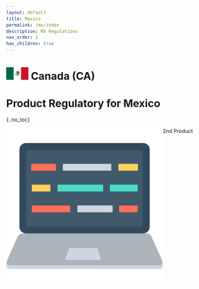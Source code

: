 ```yaml
---
layout: default
title: Mexico
permalink: /mx/index
description: MX Regulations
nav_order: 2
has_children: true
---
```


<h1> 
<img src="../../assets/images/country-flag/mexico-flag.png" style="width: 60px"/>
Canada (CA) </h1>

# Product Regulatory for Mexico
{:.no_toc}
 
<div style="display: grid; grid-template-columns: auto auto">
  <div class="grid-item">
    <a href="./laptop">
        <img src="../../assets/images/icons/laptop.png" alt="Laptop" class="center-thirty">
    </a>
  </div>
  <div class="grid-item">2nd Product</div>
</div>